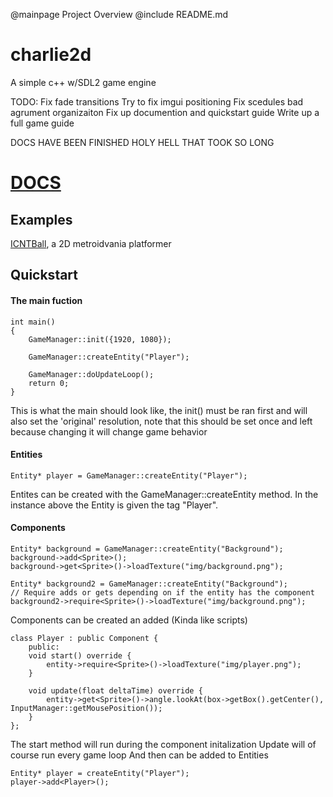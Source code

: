 @mainpage Project Overview
@include README.md
# charlie2d
A simple c++ w/SDL2 game engine

TODO:
Fix fade transitions
Try to fix imgui positioning
Fix scedules bad agrument organizaiton
Fix up documention and quickstart guide
Write up a full game guide

DOCS HAVE BEEN FINISHED HOLY HELL THAT TOOK SO LONG
# [DOCS](https://ethanscharlie.github.io/charlie2d/)

## Examples 

[ICNTBall](https://github.com/Ethanscharlie/ICNTBall/), a 2D metroidvania platformer

## Quickstart
#### The main fuction
```
int main()
{   
    GameManager::init({1920, 1080});

    GameManager::createEntity("Player");

    GameManager::doUpdateLoop();
    return 0;
}
```
This is what the main should look like, the init() must be ran first and will also set 
the 'original' resolution, note that this should be set once and left because changing it will change
game behavior

#### Entities
```
Entity* player = GameManager::createEntity("Player");
```
Entites can be created with the GameManager::createEntity method.
In the instance above the Entity is given the tag "Player".

#### Components
```
Entity* background = GameManager::createEntity("Background");
background->add<Sprite>();
background->get<Sprite>()->loadTexture("img/background.png");

Entity* background2 = GameManager::createEntity("Background");
// Require adds or gets depending on if the entity has the component
background2->require<Sprite>()->loadTexture("img/background.png");
```

Components can be created an added (Kinda like scripts)
```
class Player : public Component {
    public:
    void start() override {
        entity->require<Sprite>()->loadTexture("img/player.png");
    }

    void update(float deltaTime) override {
        entity->get<Sprite>()->angle.lookAt(box->getBox().getCenter(), InputManager::getMousePosition());
    }
};
```
The start method will run during the component initalization
Update will of course run every game loop
And then can be added to Entities
```
Entity* player = createEntity("Player");
player->add<Player>();
```
